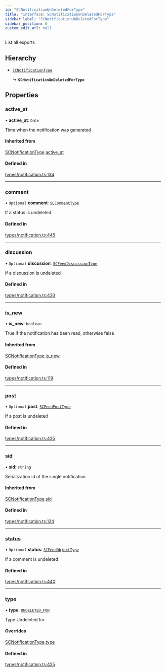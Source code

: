 ```yaml
---
id: "SCNotificationUnDeletedForType"
title: "Interface: SCNotificationUnDeletedForType"
sidebar_label: "SCNotificationUnDeletedForType"
sidebar_position: 0
custom_edit_url: null
---
```


List all exports

## Hierarchy

- [`SCNotificationType`](SCNotificationType)

  ↳ **`SCNotificationUnDeletedForType`**

## Properties

### active\_at

• **active\_at**: `Date`

Time when the notification was generated

#### Inherited from

[SCNotificationType](SCNotificationType).[active_at](SCNotificationType#active_at)

#### Defined in

[types/notification.ts:134](https://github.com/selfcommunity/community-ui/blob/8bbb33c/packages/sc-core/src/types/notification.ts#L134)

___

### comment

• `Optional` **comment**: [`SCCommentType`](SCCommentType)

If a status is undeleted

#### Defined in

[types/notification.ts:445](https://github.com/selfcommunity/community-ui/blob/8bbb33c/packages/sc-core/src/types/notification.ts#L445)

___

### discussion

• `Optional` **discussion**: [`SCFeedDiscussionType`](SCFeedDiscussionType)

If a discussion is undeleted

#### Defined in

[types/notification.ts:430](https://github.com/selfcommunity/community-ui/blob/8bbb33c/packages/sc-core/src/types/notification.ts#L430)

___

### is\_new

• **is\_new**: `boolean`

True if the notification has been read, otherwise false

#### Inherited from

[SCNotificationType](SCNotificationType).[is_new](SCNotificationType#is_new)

#### Defined in

[types/notification.ts:119](https://github.com/selfcommunity/community-ui/blob/8bbb33c/packages/sc-core/src/types/notification.ts#L119)

___

### post

• `Optional` **post**: [`SCFeedPostType`](SCFeedPostType)

If a post is undeleted

#### Defined in

[types/notification.ts:435](https://github.com/selfcommunity/community-ui/blob/8bbb33c/packages/sc-core/src/types/notification.ts#L435)

___

### sid

• **sid**: `string`

Serialization id of the single notification

#### Inherited from

[SCNotificationType](SCNotificationType).[sid](SCNotificationType#sid)

#### Defined in

[types/notification.ts:124](https://github.com/selfcommunity/community-ui/blob/8bbb33c/packages/sc-core/src/types/notification.ts#L124)

___

### status

• `Optional` **status**: [`SCFeedObjectType`](SCFeedObjectType)

If a comment is undeleted

#### Defined in

[types/notification.ts:440](https://github.com/selfcommunity/community-ui/blob/8bbb33c/packages/sc-core/src/types/notification.ts#L440)

___

### type

• **type**: [`UNDELETED_FOR`](../enums/SCNotificationTypologyType#undeleted_for)

Type Undeleted for

#### Overrides

[SCNotificationType](SCNotificationType).[type](SCNotificationType#type)

#### Defined in

[types/notification.ts:425](https://github.com/selfcommunity/community-ui/blob/8bbb33c/packages/sc-core/src/types/notification.ts#L425)
